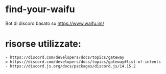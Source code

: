 # find-your-waifu

Bot di discord basato su https://www.waifu.im/


# risorse utilizzate:

    - https://discord.com/developers/docs/topics/gateway
    = https://discord.com/developers/docs/topics/gateway#list-of-intents
    - https://discord.js.org/docs/packages/discord.js/14.15.2
